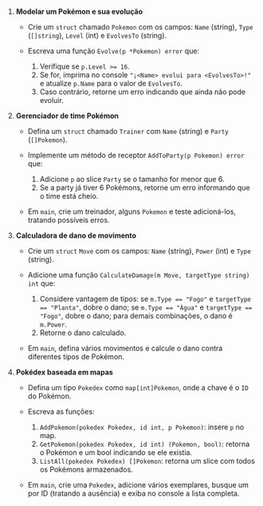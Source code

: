 1. **Modelar um Pokémon e sua evolução**

   - Crie um `struct` chamado `Pokemon` com os campos: `Name` (string), `Type` (`[]string`), `Level` (int) e `EvolvesTo` (string).
   - Escreva uma função `Evolve(p *Pokemon) error` que:

     1. Verifique se `p.Level >= 16`.
     2. Se for, imprima no console `"¡<Name> evolui para <EvolvesTo>!"` e atualize `p.Name` para o valor de `EvolvesTo`.
     3. Caso contrário, retorne um erro indicando que ainda não pode evoluir.

2. **Gerenciador de time Pokémon**

   - Defina um `struct` chamado `Trainer` com `Name` (string) e `Party` (`[]Pokemon`).
   - Implemente um método de receptor `AddToParty(p Pokemon) error` que:

     1. Adicione `p` ao slice `Party` se o tamanho for menor que 6.
     2. Se a party já tiver 6 Pokémons, retorne um erro informando que o time está cheio.

   - Em `main`, crie um treinador, alguns `Pokemon` e teste adicioná-los, tratando possíveis erros.

3. **Calculadora de dano de movimento**

   - Crie um `struct` `Move` com os campos: `Name` (string), `Power` (int) e `Type` (string).
   - Adicione uma função `CalculateDamage(m Move, targetType string) int` que:

     1. Considere vantagem de tipos: se `m.Type == "Fogo"` e `targetType == "Planta"`, dobre o dano; se `m.Type == "Água"` e `targetType == "Fogo"`, dobre o dano; para demais combinações, o dano é `m.Power`.
     2. Retorne o dano calculado.

   - Em `main`, defina vários movimentos e calcule o dano contra diferentes tipos de Pokémon.

4. **Pokédex baseada em mapas**

   - Defina um tipo `Pokedex` como `map[int]Pokemon`, onde a chave é o `ID` do Pokémon.
   - Escreva as funções:

     1. `AddPokemon(pokedex Pokedex, id int, p Pokemon)`: insere `p` no map.
     2. `GetPokemon(pokedex Pokedex, id int) (Pokemon, bool)`: retorna o Pokémon e um bool indicando se ele existia.
     3. `ListAll(pokedex Pokedex) []Pokemon`: retorna um slice com todos os Pokémons armazenados.

   - Em `main`, crie uma `Pokedex`, adicione vários exemplares, busque um por ID (tratando a ausência) e exiba no console a lista completa.
